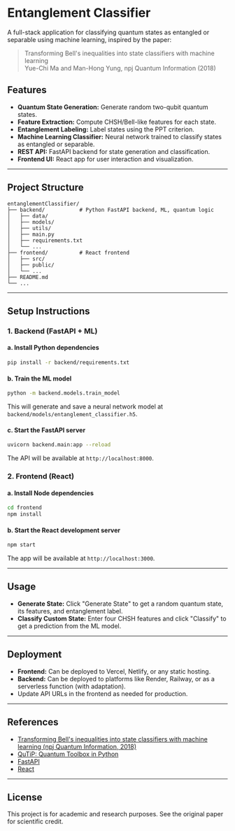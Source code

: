 # Entanglement Classifier

A full-stack application for classifying quantum states as entangled or separable using machine learning, inspired by the paper:

> Transforming Bell's inequalities into state classifiers with machine learning  
> Yue-Chi Ma and Man-Hong Yung, npj Quantum Information (2018)

## Features
- **Quantum State Generation:** Generate random two-qubit quantum states.
- **Feature Extraction:** Compute CHSH/Bell-like features for each state.
- **Entanglement Labeling:** Label states using the PPT criterion.
- **Machine Learning Classifier:** Neural network trained to classify states as entangled or separable.
- **REST API:** FastAPI backend for state generation and classification.
- **Frontend UI:** React app for user interaction and visualization.

---

## Project Structure
```
entanglementClassifier/
├── backend/           # Python FastAPI backend, ML, quantum logic
│   ├── data/
│   ├── models/
│   ├── utils/
│   ├── main.py
│   ├── requirements.txt
│   └── ...
├── frontend/          # React frontend
│   ├── src/
│   ├── public/
│   └── ...
├── README.md
└── ...
```

---

## Setup Instructions

### 1. Backend (FastAPI + ML)

#### a. Install Python dependencies
```bash
pip install -r backend/requirements.txt
```

#### b. Train the ML model
```bash
python -m backend.models.train_model
```
This will generate and save a neural network model at `backend/models/entanglement_classifier.h5`.

#### c. Start the FastAPI server
```bash
uvicorn backend.main:app --reload
```
The API will be available at `http://localhost:8000`.

### 2. Frontend (React)

#### a. Install Node dependencies
```bash
cd frontend
npm install
```

#### b. Start the React development server
```bash
npm start
```
The app will be available at `http://localhost:3000`.

---

## Usage
- **Generate State:** Click "Generate State" to get a random quantum state, its features, and entanglement label.
- **Classify Custom State:** Enter four CHSH features and click "Classify" to get a prediction from the ML model.

---

## Deployment
- **Frontend:** Can be deployed to Vercel, Netlify, or any static hosting.
- **Backend:** Can be deployed to platforms like Render, Railway, or as a serverless function (with adaptation).
- Update API URLs in the frontend as needed for production.

---

## References
- [Transforming Bell's inequalities into state classifiers with machine learning (npj Quantum Information, 2018)](https://www.nature.com/articles/s41534-018-0081-3)
- [QuTiP: Quantum Toolbox in Python](http://qutip.org/)
- [FastAPI](https://fastapi.tiangolo.com/)
- [React](https://react.dev/)

---

## License
This project is for academic and research purposes. See the original paper for scientific credit.
